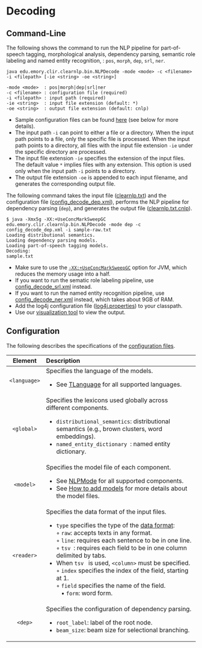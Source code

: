 # Decoding

## Command-Line

The following shows the command to run the NLP pipeline for part-of-speech tagging, morphological analysis, dependency parsing,  semantic role labeling and named entity recognition, : `pos`, `morph`, `dep`, `srl`, `ner`.

```
java edu.emory.clir.clearnlp.bin.NLPDecode -mode <mode> -c <filename> -i <filepath> [-ie <string> -oe <string>]

-mode <mode>  : pos|morph|dep|srl|ner
-c <filename> : configuration file (required)
-i <filepath> : input path (required)
-ie <string>  : input file extension (default: *)
-oe <string>  : output file extension (default: cnlp)
```

* Sample configuration files can be found [here](https://github.com/clir/clearnlp/blob/master/src/main/resources/configure) (see below for more details).
* The input path `-i` can point to either a file or a directory. When the input path points to a file, only the specific file is processed. When the input path points to a directory, all files with the input file extension `-ie` under the specific directory are processed.
* The input file extension `-ie` specifies the extension of the input files. The default value `*` implies files with any extension. This option is used only when the input path `-i` points to a directory.
* The output file extension `-oe` is appended to each input filename, and generates the corresponding output file.

The following command takes the input file ([clearnlp.txt](https://github.com/clir/clearnlp/blob/master/src/main/resources/samples/clearnlp.txt)) and the configuration file ([config\_decode_dep.xml](https://github.com/clir/clearnlp/blob/master/src/main/resources/configure/config_decode_dep.xml)), performs the NLP pipeline for dependency parsing (`dep`), and generates the output file ([clearnlp.txt.cnlp](https://github.com/clir/clearnlp/blob/master/src/main/resources/samples/clearnlp.txt.cnlp)).

```
$ java -Xmx5g -XX:+UseConcMarkSweepGC edu.emory.clir.clearnlp.bin.NLPDecode -mode dep -c config_decode_dep.xml -i sample-raw.txt
Loading distributional semantics.
Loading dependency parsing models.
Loading part-of-speech tagging models.
Decoding:
sample.txt
```

* Make sure to use the [`-XX:+UseConcMarkSweepGC`](http://www.oracle.com/technetwork/java/tuning-139912.html) option for JVM, which reduces the memory usage into a half.
* If you want to run the sematic role labeling pipeline, use [config\_decode_srl.xml](https://github.com/clir/clearnlp/blob/master/src/main/resources/configure/config_decode_srl.xml) instead.
* If you want to run the named entity recognition pipeline, use [config\_decode_ner.xml](https://github.com/clir/clearnlp/blob/master/src/main/resources/configure/config_decode_ner.xml) instead, which takes about 9GB of RAM.
* Add the log4j configuration file ([log4j.properties](https://github.com/clir/clearnlp/blob/master/src/main/resources/configure/log4j.properties)) to your classpath.
* Use our [visualization tool](http://www.mathcs.emory.edu/~choi/clearnlp/demo/demo.html) to view the output.

## Configuration

The following describes the specifications of the [configuration files](https://github.com/clir/clearnlp/blob/master/src/main/resources/configure/).

| Element | Description |
| :-----: | :---------- |
| `<language>` | Specifies the language of the models.<ul><li>See [TLanguage](https://github.com/clir/clearnlp/blob/master/src/main/java/edu/emory/clir/clearnlp/util/lang/TLanguage.java) for all supported languages.</li></ul> |
| `<global>` | Specifies the lexicons used globally across different components.<ul><li>`distributional_semantics`: distributional semantics (e.g., brown clusters, word embeddings).</li><li>`named_entity_dictionary `: named entity dictionary.</li></ul> |
| `<model>` | Specifies the model file of each component.<ul><li>See [NLPMode](https://github.com/clir/clearnlp/blob/master/src/main/java/edu/emory/clir/clearnlp/component/utils/NLPMode.java) for all supported components.</li><li>See [How to add models](../quick_start/models.md) for more details about the model files.</li></ul> |
| `<reader>` | Specifies the data format of the input files.<ul><li>`type` specifies the type of the [data format](../formats/data_format.md):<br>&#9702; `raw`: accepts texts in any format.<br>&#9702; `line`: requires each sentence to be in one line.<br>&#9702; `tsv `: requires each field to be in one column delimited by tabs.</li><li>When `tsv ` is used, `<column>` must be specified.<br>&#9702; `index` specifies the index of the field, starting at 1.<br>&#9702; `field` specifies the name of the field.<br>&nbsp;&nbsp;&nbsp;&#8226; `form`: word form.</li></ul> |
| `<dep>` | Specifies the configuration of dependency parsing.<ul><li>`root_label`: label of the root node.</li><li>`beam_size`: beam size for selectional branching.</li></ul> |
